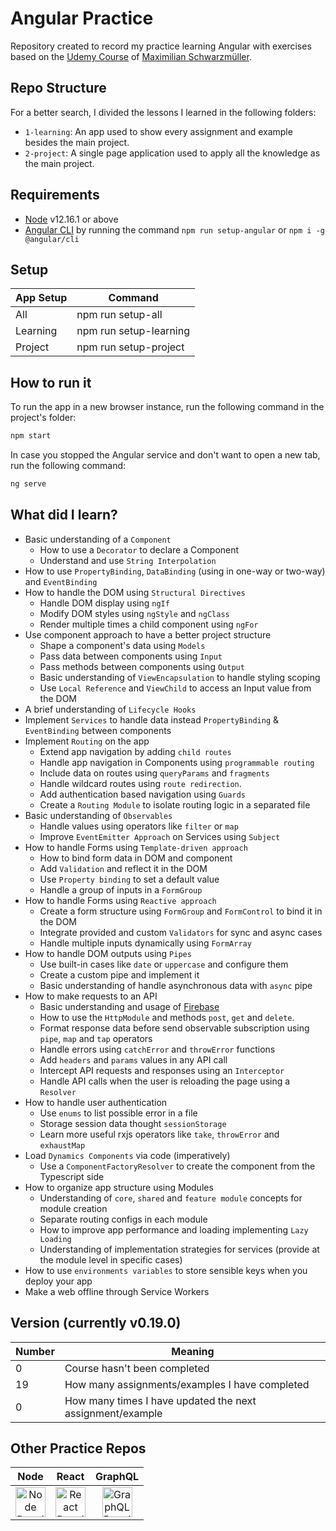 # Angular Practice
Repository created to record my practice learning Angular with exercises based on the [Udemy Course](https://www.udemy.com/course/the-complete-guide-to-angular-2/) of [Maximilian Schwarzmüller](https://www.udemy.com/user/maximilian-schwarzmuller/).

## Repo Structure
For a better search, I divided the lessons I learned in the following folders:
- `1-learning`: An app used to show every assignment and example besides the main project.
- `2-project`: A single page application used to apply all the knowledge as the main project.

## Requirements
 - [Node](https://nodejs.org/en/download/) v12.16.1 or above
 - [Angular CLI](https://cli.angular.io/) by running the command `npm run setup-angular` or `npm i -g @angular/cli`

## Setup
| App Setup | Command |
| ------ | ------ |
| All | npm run setup-all |
| Learning | npm run setup-learning |
| Project | npm run setup-project |

## How to run it
To run the app in a new browser instance, run the following command in the project's folder:
```sh
npm start
```
In case you stopped the Angular service and don't want to open a new tab, run the following command:
```sh
ng serve
```

## What did I learn?
 - Basic understanding of a `Component`
   - How to use a `Decorator` to declare a Component
   - Understand and use `String Interpolation`
 - How to use `PropertyBinding`, `DataBinding` (using in one-way or two-way) and `EventBinding`
 - How to handle the DOM using `Structural Directives`
   - Handle DOM display using `ngIf`
   - Modify DOM styles using `ngStyle` and `ngClass`
   - Render multiple times a child component using `ngFor`
 - Use component approach to have a better project structure
   - Shape a component's data using `Models`
    - Pass data between components using `Input`
    - Pass methods between components using `Output`
    - Basic understanding of `ViewEncapsulation` to handle styling scoping
    - Use `Local Reference` and `ViewChild` to access an Input value from the DOM
 - A brief understanding of `Lifecycle Hooks`
 - Implement `Services` to handle data instead `PropertyBinding` & `EventBinding` between components
 - Implement `Routing` on the app
   - Extend app navigation by adding `child routes`
   - Handle app navigation in Components using `programmable routing`
   - Include data on routes using `queryParams` and `fragments`
   - Handle wildcard routes using `route redirection`.
   - Add authentication based navigation using `Guards`
   - Create a `Routing Module` to isolate routing logic in a separated file
 - Basic understanding of `Observables`
   - Handle values using operators like `filter` or `map`
   - Improve `EventEmitter Approach` on Services using `Subject`
 - How to handle Forms using `Template-driven approach`
   - How to bind form data in DOM and component
   - Add `Validation` and reflect it in the DOM
   - Use `Property binding` to set a default value
   - Handle a group of inputs in a `FormGroup`
 - How to handle Forms using `Reactive approach`
   - Create a form structure using `FormGroup` and `FormControl` to  bind it in the DOM
   - Integrate provided and custom `Validators` for sync and async cases
   - Handle multiple inputs dynamically using `FormArray`
 - How to handle DOM outputs using `Pipes`
   - Use built-in cases like `date` or `uppercase` and configure them
   - Create a custom pipe and implement it
   - Basic understanding of handle asynchronous data with `async` pipe
 - How to make requests to an API
   - Basic understanding and usage of [Firebase](firebase.google.com)
   - How to use the `HttpModule` and methods `post`, `get` and `delete`.
   - Format response data before send observable subscription using `pipe`, `map` and `tap` operators
   - Handle errors using `catchError` and `throwError` functions
   - Add `headers` and `params` values in any API call
   - Intercept API requests and responses using an `Interceptor`
   - Handle API calls when the user is reloading the page using a `Resolver`
 - How to handle user authentication
   - Use `enums` to list possible error in a file
   - Storage session data thought `sessionStorage`
   - Learn more useful rxjs operators like `take`, `throwError` and `exhaustMap`
 - Load `Dynamics Components` via code (imperatively)
   - Use a `ComponentFactoryResolver` to create the component from the Typescript side
 - How to organize app structure using Modules
   - Understanding of `core`, `shared` and `feature module` concepts for module creation
   - Separate routing configs in each module
   - How to improve app performance and loading implementing `Lazy Loading`
   - Understanding of implementation strategies for services (provide at the module level in specific cases)
 - How to use `environments variables` to store sensible keys when you deploy your app
 - Make a web offline through Service Workers

## Version (currently v0.19.0)
| Number | Meaning |
| ------ | ------ |
| 0 | Course hasn't been completed |
| 19 | How many assignments/examples I have completed |
| 0 | How many times I have updated the next assignment/example |

## Other Practice Repos
| Node | React | GraphQL |
| :---: | :---: | :---: |
| [<img src="https://cdn.svgporn.com/logos/nodejs-icon.svg" title="Node Practice Repo" alt="Node Practice Repo" width="48px">](https://github.com/NicolasOmar/node-practice) | [<img src="https://cdn.svgporn.com/logos/react.svg" title="React Practice Repo" alt="React Practice Repo" width="48px">](https://github.com/NicolasOmar/react-practice) | [<img src="https://cdn.svgporn.com/logos/graphql.svg" title="GraphQL Practice Repo" alt="GraphQL Practice Repo" width="48px">](https://github.com/NicolasOmar/graphql-practice) |